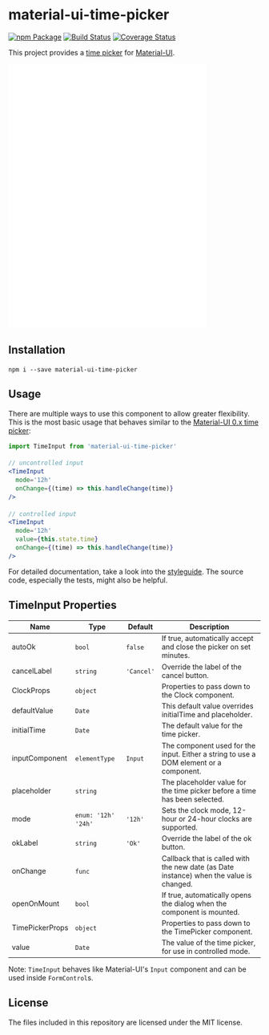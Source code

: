 # material-ui-time-picker
[![npm Package](https://img.shields.io/npm/v/material-ui-time-picker.svg)](https://www.npmjs.com/package/material-ui-time-picker)
[![Build Status](https://travis-ci.org/TeamWertarbyte/material-ui-time-picker.svg?branch=master)](https://travis-ci.org/TeamWertarbyte/material-ui-time-picker)
[![Coverage Status](https://coveralls.io/repos/github/TeamWertarbyte/material-ui-time-picker/badge.svg?branch=master)](https://coveralls.io/github/TeamWertarbyte/material-ui-time-picker?branch=master)

This project provides a [time picker][time-picker-spec] for [Material-UI][material-ui].

![Demo](demo.gif)

## Installation
```
npm i --save material-ui-time-picker
```

## Usage
There are multiple ways to use this component to allow greater flexibility. This is the most basic usage that behaves similar to the [Material-UI 0.x time picker][legacy-time-picker]:

```jsx
import TimeInput from 'material-ui-time-picker'

// uncontrolled input
<TimeInput
  mode='12h'
  onChange={(time) => this.handleChange(time)}
/>

// controlled input
<TimeInput
  mode='12h'
  value={this.state.time}
  onChange={(time) => this.handleChange(time)}
/>
```

For detailed documentation, take a look into the [styleguide][]. The source code, especially the tests, might also be helpful.

## TimeInput Properties
|Name|Type|Default|Description|
|---|---|---|---|
|autoOk|`bool`|`false`|If true, automatically accept and close the picker on set minutes.|
|cancelLabel|`string`|`'Cancel'`|Override the label of the cancel button.|
|ClockProps|`object`||Properties to pass down to the Clock component.|
|defaultValue|`Date`||This default value overrides initialTime and placeholder.|
|initialTime|`Date`||The default value for the time picker.|
|inputComponent|`elementType`|`Input`|The component used for the input. Either a string to use a DOM element or a component.|
|placeholder|`string`||The placeholder value for the time picker before a time has been selected.|
|mode|`enum: '12h' '24h'`|`'12h'`|Sets the clock mode, 12-hour or 24-hour clocks are supported.|
|okLabel|`string`|`'Ok'`|Override the label of the ok button.|
|onChange|`func`||Callback that is called with the new date (as Date instance) when the value is changed.|
|openOnMount|`bool`||If true, automatically opens the dialog when the component is mounted.|
|TimePickerProps|`object`||Properties to pass down to the TimePicker component.|
|value|`Date`||The value of the time picker, for use in controlled mode.|

Note: `TimeInput` behaves like Material-UI's `Input` component and can be used inside `FormControl`s.

## License
The files included in this repository are licensed under the MIT license.

[time-picker-spec]: https://material.io/guidelines/components/pickers.html#pickers-time-pickers
[material-ui]: https://material-ui.com/
[legacy-time-picker]: http://v0.material-ui.com/#/components/time-picker
[styleguide]: https://teamwertarbyte.github.io/material-ui-time-picker
